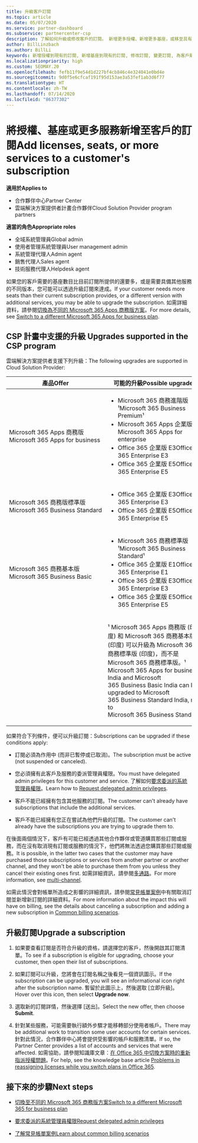```yaml
---
title: 升級客戶訂閱
ms.topic: article
ms.date: 05/07/2020
ms.service: partner-dashboard
ms.subservice: partnercenter-csp
description: 了解如何升級或修改客戶的訂閱。 新增更多授權、新增更多基座，或移至具有更多服務的不同版本。
author: BillLinzbach
ms.author: BillLi
keywords: 新增授權到現有的訂閱, 新增基座到現有的訂閱, 修改訂閱, 變更訂閱, 為客戶購買更多授權
ms.localizationpriority: high
ms.custom: SEOMAY.20
ms.openlocfilehash: fefb11f9e54d1d227bf4cb846c4e324041e0bd4e
ms.sourcegitcommit: 9d0f5e6cfcaf191f95d153ae3a53fef1ab3d6f77
ms.translationtype: HT
ms.contentlocale: zh-TW
ms.lasthandoff: 07/14/2020
ms.locfileid: "86377302"
---
```

# <a name="add-licenses-seats-or-more-services-to-a-customers-subscription"></a><span data-ttu-id="fad48-105">將授權、基座或更多服務新增至客戶的訂閱</span><span class="sxs-lookup"><span data-stu-id="fad48-105">Add licenses, seats, or more services to a customer's subscription</span></span>

<span data-ttu-id="fad48-106">**適用於**</span><span class="sxs-lookup"><span data-stu-id="fad48-106">**Applies to**</span></span>

- <span data-ttu-id="fad48-107">合作夥伴中心</span><span class="sxs-lookup"><span data-stu-id="fad48-107">Partner Center</span></span>
- <span data-ttu-id="fad48-108">雲端解決方案提供者計畫合作夥伴</span><span class="sxs-lookup"><span data-stu-id="fad48-108">Cloud Solution Provider program partners</span></span>

<span data-ttu-id="fad48-109">**適當的角色**</span><span class="sxs-lookup"><span data-stu-id="fad48-109">**Appropriate roles**</span></span>

- <span data-ttu-id="fad48-110">全域系統管理員</span><span class="sxs-lookup"><span data-stu-id="fad48-110">Global admin</span></span>
- <span data-ttu-id="fad48-111">使用者管理系統管理員</span><span class="sxs-lookup"><span data-stu-id="fad48-111">User management admin</span></span>
- <span data-ttu-id="fad48-112">系統管理代理人</span><span class="sxs-lookup"><span data-stu-id="fad48-112">Admin agent</span></span>
- <span data-ttu-id="fad48-113">銷售代理人</span><span class="sxs-lookup"><span data-stu-id="fad48-113">Sales agent</span></span>
- <span data-ttu-id="fad48-114">技術服務代理人</span><span class="sxs-lookup"><span data-stu-id="fad48-114">Helpdesk agent</span></span>

<span data-ttu-id="fad48-115">如果您的客戶需要的基座數目比目前訂閱所提供的還要多，或是需要具備其他服務的不同版本，您可能可以透過升級訂閱來達成。</span><span class="sxs-lookup"><span data-stu-id="fad48-115">If your customer needs more seats than their current subscription provides, or a different version with additional services, you may be able to upgrade the subscription.</span></span> <span data-ttu-id="fad48-116">如需詳細資料，請參閱[切換為不同的 Microsoft 365 Apps 商務版方案](https://go.microsoft.com/fwlink/p/?LinkId=723577)。</span><span class="sxs-lookup"><span data-stu-id="fad48-116">For more details, see [Switch to a different Microsoft 365 Apps for business plan](https://go.microsoft.com/fwlink/p/?LinkId=723577).</span></span>

## <a name="upgrades-supported-in-the-csp-program"></a><span data-ttu-id="fad48-117">CSP 計畫中支援的升級 <a href="" id="upgradesubscription"></a></span><span class="sxs-lookup"><span data-stu-id="fad48-117">Upgrades supported in the CSP program <a href="" id="upgradesubscription"></a></span></span>

<span data-ttu-id="fad48-118">雲端解決方案提供者支援下列升級：</span><span class="sxs-lookup"><span data-stu-id="fad48-118">The following upgrades are supported in Cloud Solution Provider:</span></span>

<table>
<colgroup>
<col width="50%" />
<col width="50%" />
</colgroup>
<thead>
<tr class="header">
<th><span data-ttu-id="fad48-119">產品</span><span class="sxs-lookup"><span data-stu-id="fad48-119">Offer</span></span></th>
<th><span data-ttu-id="fad48-120">可能的升級</span><span class="sxs-lookup"><span data-stu-id="fad48-120">Possible upgrades</span></span></th>
</tr>
</thead>
<tbody>
<tr class="odd">
<td><span data-ttu-id="fad48-121">Microsoft 365 Apps 商務版</span><span class="sxs-lookup"><span data-stu-id="fad48-121">Microsoft 365 Apps for business</span></span></td>
<td><ul>
<li><span data-ttu-id="fad48-122">Microsoft 365 商務進階版¹</span><span class="sxs-lookup"><span data-stu-id="fad48-122">Microsoft 365 Business Premium¹</span></span></li>
<li><span data-ttu-id="fad48-123">Microsoft 365 Apps 企業版</span><span class="sxs-lookup"><span data-stu-id="fad48-123">Microsoft 365 Apps for enterprise</span></span></li>
<li><span data-ttu-id="fad48-124">Office 365 企業版 E3</span><span class="sxs-lookup"><span data-stu-id="fad48-124">Office 365 Enterprise E3</span></span></li>
<li><span data-ttu-id="fad48-125">Office 365 企業版 E5</span><span class="sxs-lookup"><span data-stu-id="fad48-125">Office 365 Enterprise E5</span></span></li>
</ul></td>
</tr>
<tr class="even">
<td><span data-ttu-id="fad48-126">Microsoft 365 商務版標準版</span><span class="sxs-lookup"><span data-stu-id="fad48-126">Microsoft 365 Business Standard</span></span></td>
<td><ul>
<li><span data-ttu-id="fad48-127">Office 365 企業版 E3</span><span class="sxs-lookup"><span data-stu-id="fad48-127">Office 365 Enterprise E3</span></span></li>
<li><span data-ttu-id="fad48-128">Office 365 企業版 E5</span><span class="sxs-lookup"><span data-stu-id="fad48-128">Office 365 Enterprise E5</span></span></li>
</ul></td>
</tr>
<tr class="odd">
<td><span data-ttu-id="fad48-129">Microsoft 365 商務基本版</span><span class="sxs-lookup"><span data-stu-id="fad48-129">Microsoft 365 Business Basic</span></span></td>
<td><ul>
<li><span data-ttu-id="fad48-130">Microsoft 365 商務標準版¹</span><span class="sxs-lookup"><span data-stu-id="fad48-130">Microsoft 365 Business Standard¹</span></span></li>
<li><span data-ttu-id="fad48-131">Office 365 企業版 E1</span><span class="sxs-lookup"><span data-stu-id="fad48-131">Office 365 Enterprise E1</span></span></li>
<li><span data-ttu-id="fad48-132">Office 365 企業版 E3</span><span class="sxs-lookup"><span data-stu-id="fad48-132">Office 365 Enterprise E3</span></span></li>
<li><span data-ttu-id="fad48-133">Office 365 企業版 E5</span><span class="sxs-lookup"><span data-stu-id="fad48-133">Office 365 Enterprise E5</span></span></li>
</ul></td>
</tr>
<tr class="even">
<td></td>
<td><p><span data-ttu-id="fad48-134">¹ Microsoft 365 Apps 商務版 (印度) 和 Microsoft 365 商務基本版 (印度) 可以升級為 Microsoft 365 商務標準版 (印度)，而不是 Microsoft 365 商務標準版。</span><span class="sxs-lookup"><span data-stu-id="fad48-134">¹ Microsoft 365 Apps for business India and Microsoft 365 Business Basic India can be upgraded to Microsoft 365 Business Standard India, not to Microsoft 365 Business Standard.</span></span></p></td>
</tr>
</tbody>
</table>

<span data-ttu-id="fad48-135">如果符合下列條件，便可以升級訂閱：</span><span class="sxs-lookup"><span data-stu-id="fad48-135">Subscriptions can be upgraded if these conditions apply:</span></span>

- <span data-ttu-id="fad48-136">訂閱必須為作用中 (而非已暫停或已取消)。</span><span class="sxs-lookup"><span data-stu-id="fad48-136">The subscription must be active (not suspended or canceled).</span></span>

- <span data-ttu-id="fad48-137">您必須擁有此客戶及服務的委派管理員權限。</span><span class="sxs-lookup"><span data-stu-id="fad48-137">You must have delegated admin privileges for this customer and service.</span></span> <span data-ttu-id="fad48-138">了解如何[要求委派的系統管理員權限](request-a-relationship-with-a-customer.md)。</span><span class="sxs-lookup"><span data-stu-id="fad48-138">Learn how to [Request delegated admin privileges](request-a-relationship-with-a-customer.md).</span></span>

- <span data-ttu-id="fad48-139">客戶不能已經擁有包含其他服務的訂閱。</span><span class="sxs-lookup"><span data-stu-id="fad48-139">The customer can't already have subscriptions that include the additional services.</span></span>

- <span data-ttu-id="fad48-140">客戶不能已經擁有您正在嘗試為他們升級的訂閱。</span><span class="sxs-lookup"><span data-stu-id="fad48-140">The customer can't already have the subscriptions you are trying to upgrade them to.</span></span>

<span data-ttu-id="fad48-141">在後面兩個情況下，客戶有可能已經透過其他合作夥伴或管道購買那些訂閱或服務，而在沒有取消現有訂閱或服務的情況下，他們將無法透過您購買那些訂閱或服務。</span><span class="sxs-lookup"><span data-stu-id="fad48-141">It is possible, in the latter two cases that the customer may have purchased those subscriptions or services from another partner or another channel, and they won't be able to purchase them from you unless they cancel their existing ones first.</span></span> <span data-ttu-id="fad48-142">如需詳細資訊，請參閱[多通路](multichannel.md)。</span><span class="sxs-lookup"><span data-stu-id="fad48-142">For more information, see [multi-channel](multichannel.md).</span></span>

<span data-ttu-id="fad48-143">如需此情況會對帳單所造成之影響的詳細資訊，請參閱[常見帳單案例](common-billing-scenarios.md)中有關取消訂閱並新增新訂閱的詳細資料。</span><span class="sxs-lookup"><span data-stu-id="fad48-143">For more information about the impact this will have on billing, see the details about canceling a subscription and adding a new subscription in [Common billing scenarios](common-billing-scenarios.md).</span></span>

## <a name="upgrade-a-subscription"></a><span data-ttu-id="fad48-144">升級訂閱</span><span class="sxs-lookup"><span data-stu-id="fad48-144">Upgrade a subscription</span></span>

1. <span data-ttu-id="fad48-145">如果要查看訂閱是否符合升級的資格，請選擇您的客戶，然後開啟其訂閱清單。</span><span class="sxs-lookup"><span data-stu-id="fad48-145">To see if a subscription is eligible for upgrading, choose your customer, then open their list of subscriptions.</span></span>

2. <span data-ttu-id="fad48-146">如果訂閱可以升級，您將會在訂閱名稱之後看見一個資訊圖示。</span><span class="sxs-lookup"><span data-stu-id="fad48-146">If the subscription can be upgraded, you will see an informational icon right after the subscription name.</span></span> <span data-ttu-id="fad48-147">暫留於此圖示上，然後選取 \[立即升級\]。</span><span class="sxs-lookup"><span data-stu-id="fad48-147">Hover over this icon, then select **Upgrade now**.</span></span>

3. <span data-ttu-id="fad48-148">選取新的訂閱詳情，然後選擇 \[送出\]。</span><span class="sxs-lookup"><span data-stu-id="fad48-148">Select the new offer, then choose **Submit**.</span></span>

4. <span data-ttu-id="fad48-149">針對某些服務，可能需要執行額外步驟才能移轉部分使用者帳戶。</span><span class="sxs-lookup"><span data-stu-id="fad48-149">There may be additional work to transition some user accounts for certain services.</span></span> <span data-ttu-id="fad48-150">針對此情況，合作夥伴中心將會提供受影響的帳戶和服務清單。</span><span class="sxs-lookup"><span data-stu-id="fad48-150">If so, the Partner Center provides a list of accounts and services that were affected.</span></span> <span data-ttu-id="fad48-151">如需協助，請參閱知識庫文章：[在 Office 365 中切換方案時的重新指派授權問題](https://go.microsoft.com/fwlink/p/?LinkId=723576)。</span><span class="sxs-lookup"><span data-stu-id="fad48-151">For help, see the knowledge base article [Problems in reassigning licenses while you switch plans in Office 365](https://go.microsoft.com/fwlink/p/?LinkId=723576).</span></span>

## <a name="next-steps"></a><span data-ttu-id="fad48-152">接下來的步驟</span><span class="sxs-lookup"><span data-stu-id="fad48-152">Next steps</span></span>

- [<span data-ttu-id="fad48-153">切換至不同的 Microsoft 365 商務版方案</span><span class="sxs-lookup"><span data-stu-id="fad48-153">Switch to a different Microsoft 365 for business plan</span></span>](https://go.microsoft.com/fwlink/p/?LinkId=723577)

- [<span data-ttu-id="fad48-154">要求委派的系統管理員權限</span><span class="sxs-lookup"><span data-stu-id="fad48-154">Request delegated admin privileges</span></span>](request-a-relationship-with-a-customer.md)

- [<span data-ttu-id="fad48-155">了解常見帳單案例</span><span class="sxs-lookup"><span data-stu-id="fad48-155">Learn about common billing scenarios</span></span>](common-billing-scenarios.md)
